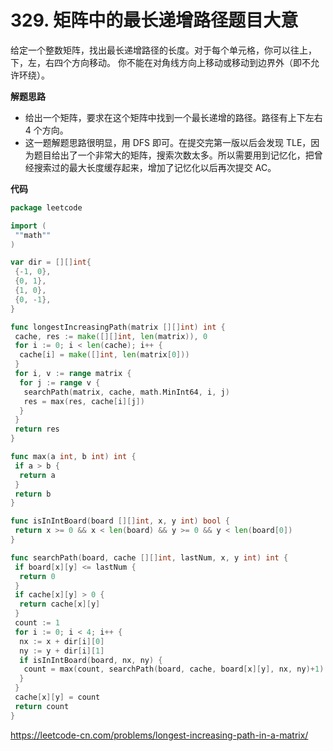 # 329. 矩阵中的最长递增路径**题目大意**  

给定一个整数矩阵，找出最长递增路径的长度。对于每个单元格，你可以往上，下，左，右四个方向移动。 你不能在对角线方向上移动或移动到边界外（即不允许环绕）。

**解题思路**  

- 给出一个矩阵，要求在这个矩阵中找到一个最长递增的路径。路径有上下左右 4 个方向。
- 这一题解题思路很明显，用 DFS 即可。在提交完第一版以后会发现 TLE，因为题目给出了一个非常大的矩阵，搜索次数太多。所以需要用到记忆化，把曾经搜索过的最大长度缓存起来，增加了记忆化以后再次提交 AC。

**代码**   

```go
package leetcode

import (
 ""math""
)

var dir = [][]int{
 {-1, 0},
 {0, 1},
 {1, 0},
 {0, -1},
}

func longestIncreasingPath(matrix [][]int) int {
 cache, res := make([][]int, len(matrix)), 0
 for i := 0; i < len(cache); i++ {
  cache[i] = make([]int, len(matrix[0]))
 }
 for i, v := range matrix {
  for j := range v {
   searchPath(matrix, cache, math.MinInt64, i, j)
   res = max(res, cache[i][j])
  }
 }
 return res
}

func max(a int, b int) int {
 if a > b {
  return a
 }
 return b
}

func isInIntBoard(board [][]int, x, y int) bool {
 return x >= 0 && x < len(board) && y >= 0 && y < len(board[0])
}

func searchPath(board, cache [][]int, lastNum, x, y int) int {
 if board[x][y] <= lastNum {
  return 0
 }
 if cache[x][y] > 0 {
  return cache[x][y]
 }
 count := 1
 for i := 0; i < 4; i++ {
  nx := x + dir[i][0]
  ny := y + dir[i][1]
  if isInIntBoard(board, nx, ny) {
   count = max(count, searchPath(board, cache, board[x][y], nx, ny)+1)
  }
 }
 cache[x][y] = count
 return count
}
```

https://leetcode-cn.com/problems/longest-increasing-path-in-a-matrix/